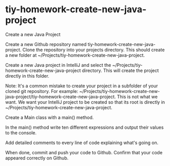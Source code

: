 # tiy-homework-create-new-java-project

Create a new Java Project

Create a new Github repository named tiy-homework-create-new-java-project. Clone the repository into your projects directory. This should create a new folder at ~/Projects/tiy-homework-create-new-java-project.

Create a new Java project in IntelliJ and select the ~/Projects/tiy-homework-create-new-java-project directory. This will create the project directly in this folder.

Note: It's a common mistake to create your project in a subfolder of your cloned git repository. For example: ~/Projects/tiy-homework-create-new-java-project/tiy-homework-create-new-java-project. This is not what we want. We want your IntelliJ project to be created so that its root is directly in ~/Projects/tiy-homework-create-new-java-project.

Create a Main class with a main() method.

In the main() method write ten different expressions and output their values to the console.

Add detailed comments to every line of code explaining what's going on.

When done, commit and push your code to Github. Confirm that your code appeared correctly on Github.
